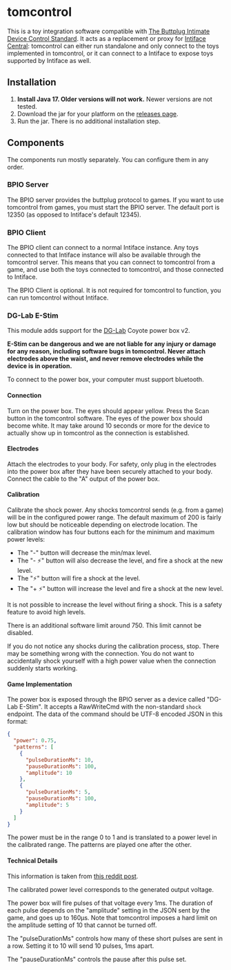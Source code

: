 # tomcontrol

This is a toy integration software compatible with [The Buttplug Intimate Device Control Standard](https://buttplug-spec.docs.buttplug.io/docs/spec). It acts as a replacement or proxy for [Intiface Central](https://intiface.com/central): tomcontrol can either run standalone and only connect to the toys implemented in tomcontrol, or it can connect to a Intiface to expose toys supported by Intiface as well.

## Installation

1. **Install Java 17. Older versions will not work.** Newer versions are not tested.
2. Download the jar for your platform on the [releases page](https://github.com/salaink/tomcontrol/releases).
3. Run the jar. There is no additional installation step.

## Components

The components run mostly separately. You can configure them in any order.

### BPIO Server

The BPIO server provides the buttplug protocol to games. If you want to use tomcontrol from games, you must start the BPIO server. The default port is 12350 (as opposed to Intiface's default 12345).

### BPIO Client

The BPIO client can connect to a normal Intiface instance. Any toys connected to that Intiface instance will also be available through the tomcontrol server. This means that you can connect to tomcontrol from a game, and use both the toys connected to tomcontrol, and those connected to Intiface.

The BPIO Client is optional. It is not required for tomcontrol to function, you can run tomcontrol without Intiface.

### DG-Lab E-Stim

This module adds support for the [DG-Lab](https://dungeon-lab.com/) Coyote power box v2. 

**E-Stim can be dangerous and we are not liable for any injury or damage for any reason, including software bugs in tomcontrol. Never attach electrodes above the waist, and never remove electrodes while the device is in operation.**

To connect to the power box, your computer must support bluetooth.

#### Connection

Turn on the power box. The eyes should appear yellow. Press the Scan button in the tomcontrol software. The eyes of the power box should become white. It may take around 10 seconds or more for the device to actually show up in tomcontrol as the connection is established. 

#### Electrodes

Attach the electrodes to your body. For safety, only plug in the electrodes into the power box after they have been securely attached to your body. Connect the cable to the "A" output of the power box.

#### Calibration

Calibrate the shock power. Any shocks tomcontrol sends (e.g. from a game) will be in the configured power range. The default maximum of 200 is fairly low but should be noticeable depending on electrode location. The calibration window has four buttons each for the minimum and maximum power levels: 

- The "-" button will decrease the min/max level. 
- The "- ⚡" button will also decrease the level, and fire a shock at the new level. 
- The "⚡" button will fire a shock at the level. 
- The "+ ⚡" button will increase the level and fire a shock at the new level. 

It is not possible to increase the level without firing a shock. This is a safety feature to avoid high levels. 

There is an additional software limit around 750. This limit cannot be disabled.

If you do not notice any shocks during the calibration process, stop. There may be something wrong with the connection. You do not want to accidentally shock yourself with a high power value when the connection suddenly starts working.

#### Game Implementation

The power box is exposed through the BPIO server as a device called "DG-Lab E-Stim". It accepts a RawWriteCmd with the non-standard `shock` endpoint. The data of the command should be UTF-8 encoded JSON in this format:

```json
{
  "power": 0.75,
  "patterns": [
    {
      "pulseDurationMs": 10,
      "pauseDurationMs": 100,
      "amplitude": 10
    },
    {
      "pulseDurationMs": 5,
      "pauseDurationMs": 100,
      "amplitude": 5
    }
  ]
}
```

The power must be in the range 0 to 1 and is translated to a power level in the calibrated range. The patterns are played one after the other.

#### Technical Details

This information is taken from [this reddit post](https://www.reddit.com/r/estim/comments/uadthp/dg_lab_coyote_review_by_an_electronics_engineer/).

The calibrated power level corresponds to the generated output voltage. 

The power box will fire pulses of that voltage every 1ms. The duration of each pulse depends on the "amplitude" setting in the JSON sent by the game, and goes up to 160µs. Note that tomcontrol imposes a hard limit on the amplitude setting of 10 that cannot be turned off.

The "pulseDurationMs" controls how many of these short pulses are sent in a row. Setting it to 10 will send 10 pulses, 1ms apart.

The "pauseDurationMs" controls the pause after this pulse set.

